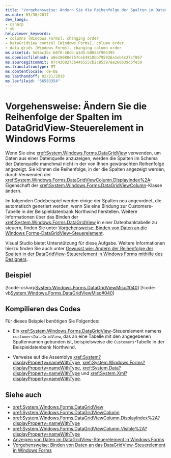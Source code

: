 ```yaml
---
title: 'Vorgehensweise: Ändern Sie die Reihenfolge der Spalten im DataGridView-Steuerelement in Windows Forms'
ms.date: 03/30/2017
dev_langs:
- csharp
- vb
helpviewer_keywords:
- columns [Windows Forms], changing order
- DataGridView control [Windows Forms], column order
- data grids [Windows Forms], changing column order
ms.assetid: 5e9ac3bc-b0f0-48cb-a3d5-b005af905395
ms.openlocfilehash: a8e18080e757ceb4818bb795926a1eb4c27cf067
ms.sourcegitcommit: 07c4368273b446555cb2c85397ea266b39d5fe50
ms.translationtype: MT
ms.contentlocale: de-DE
ms.lasthandoff: 02/21/2019
ms.locfileid: "56583354"
---
```

# <a name="how-to-change-the-order-of-columns-in-the-windows-forms-datagridview-control"></a>Vorgehensweise: Ändern Sie die Reihenfolge der Spalten im DataGridView-Steuerelement in Windows Forms
Wenn Sie eine <xref:System.Windows.Forms.DataGridView> verwenden, um Daten aus einer Datenquelle anzuzeigen, werden die Spalten im Schema der Datenquelle manchmal nicht in der von Ihnen gewünschten Reihenfolge angezeigt. Sie können die Reihenfolge, in der die Spalten angezeigt werden, durch Verwenden der <xref:System.Windows.Forms.DataGridViewColumn.DisplayIndex%2A>-Eigenschaft der <xref:System.Windows.Forms.DataGridViewColumn>-Klasse ändern.  
  
 Im folgenden Codebeispiel werden einige der Spalten neu angeordnet, die automatisch generiert werden, wenn Sie eine Bindung zur Customers-Tabelle in der Beispieldatenbank Northwind herstellen. Weitere Informationen über das Binden der <xref:System.Windows.Forms.DataGridView> in einer Datenbanktabelle zu steuern, finden Sie unter [Vorgehensweise: Binden von Daten an die Windows Forms-DataGridView-Steuerelement](../../../../docs/framework/winforms/controls/how-to-bind-data-to-the-windows-forms-datagridview-control.md).  
  
 Visual Studio bietet Unterstützung für diese Aufgabe.  Weitere Informationen hierzu finden Sie auch unter [Gewusst wie: Ändern der Reihenfolge der Spalten in der DataGridView-Steuerelement in Windows Forms mithilfe des Designers](change-the-order-of-columns-in-the-datagrid-using-the-designer.md).  
  
## <a name="example"></a>Beispiel  
 [!code-csharp[System.Windows.Forms.DataGridViewMisc#040](../../../../samples/snippets/csharp/VS_Snippets_Winforms/System.Windows.Forms.DataGridViewMisc/CS/datagridviewmisc.cs#040)]
 [!code-vb[System.Windows.Forms.DataGridViewMisc#040](../../../../samples/snippets/visualbasic/VS_Snippets_Winforms/System.Windows.Forms.DataGridViewMisc/VB/datagridviewmisc.vb#040)]  
  
## <a name="compiling-the-code"></a>Kompilieren des Codes  
 Für dieses Beispiel benötigen Sie Folgendes:  
  
-   Ein <xref:System.Windows.Forms.DataGridView>-Steuerelement namens `customersDataGridView`, das an eine Tabelle mit den angegebenen Spaltennamen gebunden ist, beispielsweise die `Customers`-Tabelle in der Beispieldatenbank Northwind.  
  
-   Verweise auf die Assemblys <xref:System?displayProperty=nameWithType>, <xref:System.Windows.Forms?displayProperty=nameWithType>, <xref:System.Data?displayProperty=nameWithType> und <xref:System.Xml?displayProperty=nameWithType>.  
  
## <a name="see-also"></a>Siehe auch
- <xref:System.Windows.Forms.DataGridView>
- <xref:System.Windows.Forms.DataGridViewColumn>
- <xref:System.Windows.Forms.DataGridViewColumn.DisplayIndex%2A?displayProperty=nameWithType>
- <xref:System.Windows.Forms.DataGridViewColumn.Visible%2A?displayProperty=nameWithType>
- [Anzeigen von Daten im DataGridView-Steuerelement in Windows Forms](../../../../docs/framework/winforms/controls/displaying-data-in-the-windows-forms-datagridview-control.md)
- [Vorgehensweise: Binden von Daten an das DataGridView-Steuerelement in Windows Forms](../../../../docs/framework/winforms/controls/how-to-bind-data-to-the-windows-forms-datagridview-control.md)
